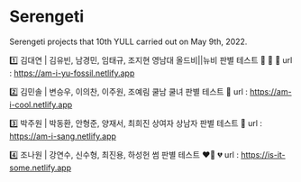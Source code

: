 # Serengeti
Serengeti projects that 10th YULL carried out on May 9th, 2022.


1️⃣ 김대연 | 김유빈, 남경민, 임태규, 조지현
영남대 올드비||뉴비 판별 테스트 👴 👵 👶
url : https://am-i-yu-fossil.netlify.app

2️⃣ 김민솔 | 변승우, 이의찬, 이주원, 조예림
쿨남 쿨녀 판별 테스트 🥶
url : https://am-i-cool.netlify.app

3️⃣ 박주원 | 박동환, 안형준, 양재서, 최희진
상여자 상남자 판별 테스트 👏
url : https://am-i-sang.netlify.app

4️⃣ 조나원 | 강연수, 신수형, 최진용, 하성헌
썸 판별 테스트 ❤️‍🔥 💔
url : https://is-it-some.netlify.app